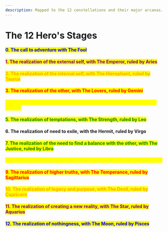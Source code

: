 ```yaml
---
description: Mapped to the 12 constellations and their major arcanas.
---
```


# The 12 Hero's Stages

#### <mark style="color:blue;">0. The call to adventure with The Fool</mark>

#### <mark style="color:purple;">1. The realization of the external self, with The Emperor, ruled by Aries</mark>

#### <mark style="color:orange;">2. The realization of the internal self, with The Hierophant, ruled by Taurus</mark>

#### <mark style="color:red;">3. The realization of the other, with The Lovers, ruled by Gemini</mark>

#### <mark style="color:yellow;">4. The realization of the readiness to move, with The Chariot, ruled by Cancer</mark>

#### <mark style="color:green;">5. The realization of temptations, with The Strength, ruled by Leo</mark>

#### 6. The realization of need to exile, with the Hermit, ruled by Virgo

#### <mark style="color:green;">7. The realization of the need to find a balance with the other, with The Justice, ruled by Libra</mark>

#### <mark style="color:yellow;">8. The realization of the urge to rebirth, with The Death, ruled by Scorpio</mark>

#### <mark style="color:red;">9. The realization of higher truths, with The Temperance, ruled by Sagittarius</mark>

#### <mark style="color:orange;">10. The realization of legacy and purpose, with The Devil, ruled by Capricorn</mark>

#### <mark style="color:purple;">11. The realization of creating a new reality, with The Star, ruled by Aquarius</mark>

#### <mark style="color:blue;">12. The realization of nothingness, with The Moon, ruled by Pisces</mark>
